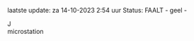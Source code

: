 laatste update: 
za 14-10-2023  2:54   uur 
Status: FAALT - geel - 
<div class="service R">J</div><div class="service Y">microstation</div>